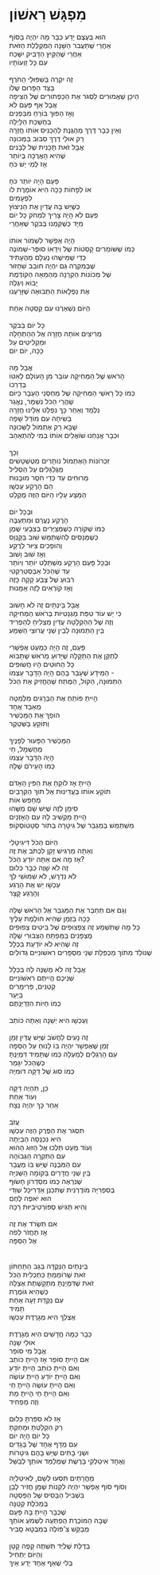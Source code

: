 # מִפְגָּשׁ רִאשׁוֹן

הוּא בְּעֶצֶם יָדַע כְּבָר מָה יִהְיֶה בַּסּוֹף\
אַחֲרֵי שֶׁתַּעֲבֹר הַשָּׁנָה הַמְּקֻלֶּלֶת הַזֹּאת\
אַחֲרֵי שֶׁהַקַּיִץ הַדָּבִיק יִשָּׁכַח\
עִם כָּל זַוְעוֹתָיו\
\
זֶה יִקְרֶה בְּשִׁפּוּלֵי הַחֹרֶף\
בַּצַּד הַפָּרוּם שֶׁלּוֹ\
הֵיכָן שֶׁאֲמוּרִים לִסְגֹּר אֶת הַכַּפְתּוֹרִים שֶׁל הַצִּיפָה\
אֲבָל אַף פַּעַם לֹא\
וְאָז הַפּוּךְ בּוֹרֵחַ מִבִּפְנִים\
בְּחֶשְׁכַת הַלַּיְלָה\
וְאֵין כְּבָר דֶּרֶךְ מְהֻגֶּנֶת לְהַכְנִיס אוֹתוֹ חֲזָרָה\
רַק אוּלַי דֶּרֶךְ סִבּוּב בַּמְּכוֹנָה \
אֲבָל זֹאת תָּכְנִית שֶׁל לְבָנִים\
שֶׁהִיא הָאֲרֻכָּה בְּיוֹתֵר\
אָז לְמִי יֵשׁ כֹּחַ\
\
פַּעַם הָיָה יוֹתֵר כֹּחַ\
אוֹ לְפָחוֹת כָּכָה הִיא אוֹמֶרֶת לוֹ \
לִפְעָמִים\
כְּשֶׁיֵּשׁ בָּהּ עֲדַיִן אֶת הַנִּיצוֹץ\
פַּעַם לֹא הָיָה צָרִיךְ לִמְחֹק כָּל יוֹם\
מִיָּד כְּשֶׁקַּמְנוּ בַּבֹּקֶר שֶׁאַחֲרֵי \
\
הָיָה אֶפְשָׁר לִשְׁמוֹר אוֹתוֹ\
כְּמוֹ שֶׁשּׁוֹמְרִים קָסֵטוֹת שֶׁל וִידֵאוֹ סוּפֶּר-שְׁמוֹנֶה\
כְּדֵי שֶׁמִּישֶׁהוּ נֶעְלָם מֵהֶעָתִיד\
שֶׁבְּמִקְרֶה גַּם יִהְיֶה חוֹבֵב שִׁחְזוּר\
שֶׁל מְכוֹנוֹת הַקְרָנָה מֵהַמֵּאָה הַקּוֹדֶמֶת\
יָבוֹא וְיִגְלֶה \
אֶת נִפְלָאוֹת הַתְּבוּאָה שֶׁזָּרַעְנוּ\
\
הַיּוֹם נִשְׁאַרְנוּ עִם קַסְטָה אַחַת\
\
כָּל יוֹם בַּבֹּקֶר \
מְרִיצִים אוֹתָהּ חֲזָרָה אֶל הַהַתְחָלָה \
וּמַקְלִיטִים עַל \
כָּכָה, יוֹם יוֹם\
\
אֲבָל מָה\
הָרֹאשׁ שֶׁל הַמְּחִיקָה עוֹבֵר מִן הָעוֹלָם לְאִטּוֹ\
בְּדַרְכּוֹ\
כְּמוֹ כָּל רָאשֵׁי הַמְּחִיקָה שֶׁל מַחְסְנֵי הֶעָבָר כַּיּוֹם\
שֶׁהֲרֵי הַכֹּל נִשְׁמָר, נֶאֱגַר\
נִלְמַד וְאַחַר כָּךְ נִפְלַט אֵלֵינוּ חֲזָרָה \
בְּשִׂיחָה עִם מוֹדֵל שָׁפָה \
שֶׁבָּא רַק אֶתְמוֹל לַשְּׁכוּנָה \
וּכְבָר אֲנַחְנוּ שׁוֹאֲלִים אוֹתוֹ בְּמִי לְהִתְאַהֵב\
\
וְכָךְ\
זִכְרוֹנוֹת הָאֶתְמוֹל נוֹתָרִים מְטֻשְׁטָשִׁים\
מְגֻלְגָּלִים עַל הַסְלִיל\
מְרוּחִים עַד כְּדֵי חֹסֶר מוּבָנוּת\
הֵם הָרֶקַע עַכְשָׁו\
הַמַּצָּע עָלָיו הַיּוֹם הַזֶּה מֻקְלָט\
\
וּבְכָל יוֹם\
הָרֶקַע נֶעֱרַם וּמִתְעַבֶּה\
כְּמוֹ שֶׁקּוֹרֶה כְּשֶׁמְּצַיְּרִים בְּצִבְעֵי שֶׁמֶן\
כְּשֶׁמְּנַסִּים לְהִשְׁתַּמֵּשׁ שׁוּב בַּקַּנְוָס\
וְהוֹפְכִים צִיּוּר לְרֶקַע\
וְאָז שׁוּב וָשׁוּב\
וּבְכָל פַּעַם הָרֶקַע מִשְׁתַּלֵּט יוֹתֵר וְיוֹתֵר\
עַד שֶׁהַכֹּל אַבְּסְטְרַקְטִי\
רִבּוּעַ שֶׁל צֶבַע קָקָה כָּזֶה\
וְאָז קוֹרְאִים לָזֶה אָמָּנוּת\
\
אֲבָל בֵּינְתַיִם זֶה לֹא חָשׁוּב \
כִּי יֵשׁ עוֹד טִפַּת מַגְנֵטִיּוֹת בְּרֹאשׁ הַמְּחִיקָה\
וְזֶה שֶׁל הַהַקְלָטָה עֲדַיִן מַצְלִיחַ לְהַפְרִיד \
בֵּין הַתְּמוּנָה לְבֵין שְׁנֵי עֲרוּצֵי הַשֵּׁמַע\
\
פַּעַם, זֶה הָיָה כִּמְעַט אֶפְשָׁרִי \
לְתַקֵּן אֶת הַתַּקָּלָה שֶׁיָּדוּעַ מֵרֹאשׁ שֶׁתָּבוֹא\
כָּל הַחוּטִים הָיוּ חֲשׂוּפִים\
הַמֵּידָע שֶׁעָבַר בָּהֶם הָיָה הַדָּבָר עַצְמוֹ -\
הַתְּמוּנָה, הַקּוֹל, הַמֶּתַח שֶׁהֶחֱזִיק אֶת הַכֹּל\
\
הָיִיתָ פּוֹתֵחַ אֶת הַבְּרָגִים מִלְּמַטָּה\
מְאַבֵּד אֶחָד\
הוֹפֵךְ אֶת הַמַּכְשִׁיר \
וְתוֹקֵעַ בַּשְּׁטֵקֶר\
\
הַמַּכְשִׁיר הַפָּעוּר לְפָנֶיךָ\
מְחֻשְׁמָל, חַי\
הָיָה הַדָּבָר עַצְמוֹ\
כְּמוֹ הָעֵירֹם שֶׁלָּהּ\
\
הָיִיתָ אָז לוֹקֵחַ אֶת הַפִּין הָאָדֹם\
תּוֹקֵעַ אוֹתוֹ בַּעֲדִינוּת אֶל תּוֹךְ הַקְּרָבַיִם\
מְחַפֵּשׂ אוֹת\
סִימָן לְזֶה שֶׁיֵּשׁ שָׁם מַשֶּׁהוּ\
הָיִיתָ מַקְשִׁיב לָהּ עִם הָאָזְנַיִם\
מִשְׁתַּמֵּשׁ בְּמַגְבֵּר שֶׁל גִּיטָרָה בְּתוֹר סְטָטוֹסְקוֹפּ\
\
הַיּוֹם הַכֹּל דִּיגִיטָלִי \
וְאַתָּה מַרְגִּישׁ זָקֵן לִכְתֹּב אֶת זֶה \
אָז מָה אִם אַתָּה יוֹדֵעַ הַכֹּל? \
זֶה לֹא שָׁוֶה כְּבָר כְּלוּם \
לֹא נִדְרָשׁ, לֹא שִׁמּוּשִׁי לְךָ \
עַכְשָׁו יֵשׁ אֶת הָרֶגַע \
וְהָרֶגַע קָצָר\
\
וְגַם אִם תְּחַבֵּר אֶת הַמַּגְבֵּר אֶל הָרֹאשׁ שֶׁלָּהּ \
כָּכָה בִּזְמַן שֶׁהִיא חוֹלֶמֶת עָלֶיךָ \
כָּל מָה שֶׁתִּשְׁמַע זֶה צִפְצוּפִים שֶׁל בִּיטִים צְפוּפִים \
מֻצְפָּנִים בַּמַּפְתֵּחַ הַצִּבּוּרִי שֶׁלָּהּ \
זֶה שֶׁהִיא לֹא יוֹדַעַת בִּכְלָל\
שֶׁנּוֹלַד מִתּוֹךְ מַכְפֵּלַת שְׁנֵי מִסְפָּרִים רִאשׁוֹנִיִּים גְּדוֹלִים \
\
אֲבָל זֶה לֹא מְשַׁנֶּה לָהּ בִּכְלָל\
שְׁנֵיכֶם הֲיִיתֶם רִאשׁוֹנִיִּים\
קְטַנִּים, פְּרִימָרִים \
בַּיַּעַר \
כְּמוֹ חַיּוֹת הִזְדַּיַּנְתֶּם \
\
וְעַכְשָׁו הִיא יְשֵׁנָה וְאַתָּה כּוֹתֵב\
 \
זֶה נָעִים לַחֲשֹׁב שֶׁיֵּשׁ עֲדַיִן זְמַן \
זְמַן שֶׁאֶפְשָׁר יִהְיֶה בּוֹ לָנוּחַ עַל הַסַּפָּה \
עִם הָרַגְלַיִם לְמַעְלָה כְּמוֹ שֶׁתָּמִיד דִּמְיַנְתָּ\
כְּשֶׁהַכֹּל יִגָּמֵר \
כְּמוֹ סוּג שֶׁל דַּקָּה דּוּמִיָּה \
\
כֵּן, תִּהְיֶה דַּקָּה \
וְעוֹד אַחַת \
אַחַר כָּךְ יִהְיֶה נֵצַח\
\
עֲזֹב\
תִּסְגֹּר אֶת הַפֶּרֶק הַזֶּה עַכְשָׁו\
הִיא נִכְנְסָה הַבַּיְתָה \
וְעוֹד מְעַט תֵּלְכוּ אֶל הַזּוּג הַהוּא \
עִם הַתִּקְרָה הַגְּבוֹהָה\
עִם הַמִּבְנֶה שֶׁיֵּשׁ בּוֹ מַעֲבָר \
בֵּין שְׁנֵי חֲדָרִים בַּקּוֹמָה הַשְּׁנִיָּה \
שֶׁנִּרְאֶה כְּמוֹ מִסְדְּרוֹן חָשׂוּף \
בְּסִפְרִיָּה מוֹדֶרְנִית שֶׁתִּכְנֵן אַדְרִיכָל שְׁוֵדִי \
הוּא יֹאפֶה לֶחֶם \
וְהִיא תַּגִּישׁ סְפּוֹרְטִיבִיּוּת רַכָּה\
\
אִם תִּשְׂרֹד אֶת זֶה \
אָז תַּחֲזֹר לְפֹה\
אֶל הַסַּפָּה\
\
\
בֵּינְתַיִם הַנְּקֻדָּה בַּגַּב הַתַּחְתּוֹן\
זֹאת שֶׁרוֹמַמְתָּ כְּתַכְלִית הַכֹּל\
זֹאת שֶׁדִּמְיַנְתָּ מִתְקַשֶׁתֶת אֶצְלָהּ\
כְּשֶׁהִיא גּוֹמֶרֶת\
עִם נְקֻדַּת זֵעָה אַחַת\
תָּמִיד\
אֶצְלֵךְ הִיא מְגָרֶדֶת עַכְשָׁו\
\
כְּבָר כַּמָּה חֳדָשִׁים הִיא מְגָרֶדֶת\
אוּלַי שָׁנָה\
אֲבָל מִי סוֹפֵר\
אִם הָיִיתָ סוֹפֵר אָז הָיִיתָ כּוֹתֵב\
וְאִם הָיִיתָ כּוֹתֵב הָיִיתָ יוֹדֵעַ\
וְאִם הָיִיתָ יוֹדֵעַ הָיִיתָ עוֹשֶׂה\
וְאִם הָיִיתָ עוֹשֶׂה הָיִיתָ חַי\
וְאִם הָיִיתָ חַי הָיִיתָ מֵת\
וְזֶה מַפְחִיד\
\
אָז לֹא סִפַּרְתָּ כְּלוּם\
רַק הִקְלַטְתָּ וּמָחַקְתָּ\
כָּל יוֹם הָיָה יוֹם\
עִם מַדָּף אֶחָד שֶׁל בְּגָדִים\
וּשְׁנֵי בָּתִּים שֶׁיֵּשׁ בָּהֶם גִּיטָרוֹת\
וְאֶחָד אִיטַלְקִי בָּרֶשֶׁת שֶׁמְּלַמֵּד אוֹתְךָ לְבַשֵּׁל\
\
מָחֳרָתַיִם תִּסְעוּ לְשָׁם, לְאִיטַלְיָה\
וְסוֹף סוֹף אֶפְשָׁר יִהְיֶה לִקְנוֹת שֻׁמָּן חֲזִיר לָבָן \
בִּשְׁבִיל הַבָּסִיס שֶׁל הַפַּסְטָה\
בְּמַכֹּלֶת קְטַנָּה\
שֶׁכְּבָר הָיִיתָ בָּהּ פַּעַם\
שֶׁבָּהּ הַמּוֹכֶרֶת הֻפְתְּעָה לִשְׁמֹעַ אוֹתְךָ\
מְבַקֵּשׁ צִ'פּוֹלֶה בְּמִבְטָא סָבִיר\
\
בַּדֶּלֶת שֶׁלְּיַד תִּשְׁתֶּה קָפֶה קָטָן\
וְהַיּוֹם יַתְחִיל\
בְּלִי שֶׁאַף אֶחָד יֵדַע אֵיךְ
